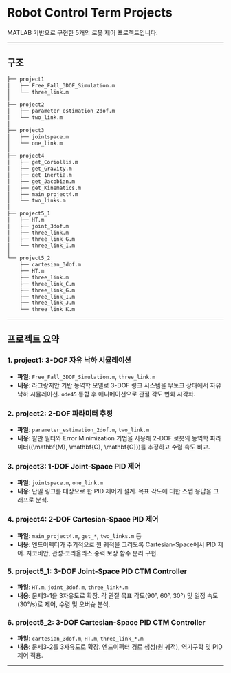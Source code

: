 # Robot Control Term Projects

MATLAB 기반으로 구현한 5개의 로봇 제어 프로젝트입니다. 

---

## 구조
```bash
├── project1
│   ├── Free_Fall_3DOF_Simulation.m
│   └── three_link.m
│
├── project2
│   ├── parameter_estimation_2dof.m
│   └── two_link.m
│
├── project3
│   ├── jointspace.m
│   └── one_link.m
│
├── project4
│   ├── get_Coriollis.m
│   ├── get_Gravity.m
│   ├── get_Inertia.m
│   ├── get_Jacobian.m
│   ├── get_Kinematics.m
│   ├── main_project4.m
│   └── two_links.m
│
├── project5_1
│   ├── HT.m
│   ├── joint_3dof.m
│   ├── three_link.m
│   ├── three_link_G.m
│   └── three_link_I.m
│
└── project5_2
    ├── cartesian_3dof.m
    ├── HT.m
    ├── three_link.m
    ├── three_link_C.m
    ├── three_link_G.m
    ├── three_link_I.m
    ├── three_link_J.m
    └── three_link_K.m
```
---


## 프로젝트 요약

### 1. project1: 3-DOF 자유 낙하 시뮬레이션  
- **파일**: `Free_Fall_3DOF_Simulation.m`, `three_link.m`  
- **내용**: 라그랑지안 기반 동역학 모델로 3-DOF 링크 시스템을 무토크 상태에서 자유 낙하 시뮬레이션. `ode45` 통합 후 애니메이션으로 관절 각도 변화 시각화.

### 2. project2: 2-DOF 파라미터 추정  
- **파일**: `parameter_estimation_2dof.m`, `two_link.m`  
- **내용**: 칼만 필터와 Error Minimization 기법을 사용해 2-DOF 로봇의 동역학 파라미터(\(\mathbf{M}, \mathbf{C}, \mathbf{G}\))를 추정하고 수렴 속도 비교.

### 3. project3: 1-DOF Joint-Space PID 제어  
- **파일**: `jointspace.m`, `one_link.m`  
- **내용**: 단일 링크를 대상으로 한 PID 제어기 설계. 목표 각도에 대한 스텝 응답을 그래프로 분석.

### 4. project4: 2-DOF Cartesian-Space PID 제어  
- **파일**: `main_project4.m`, `get_*`, `two_links.m` 등  
- **내용**: 엔드이펙터가 주기적으로 원 궤적을 그리도록 Cartesian-Space에서 PID 제어. 자코비안, 관성·코리올리스·중력 보상 함수 분리 구현.

### 5. project5_1: 3-DOF Joint-Space PID CTM Controller  
- **파일**: `HT.m`, `joint_3dof.m`, `three_link*.m`  
- **내용**: 문제3-1을 3자유도로 확장. 각 관절 목표 각도(90°, 60°, 30°) 및 일정 속도(30°/s)로 제어, 수렴 및 오버슛 분석.

### 6. project5_2: 3-DOF Cartesian-Space PID CTM Controller  
- **파일**: `cartesian_3dof.m`, `HT.m`, `three_link_*.m`  
- **내용**: 문제3-2를 3자유도로 확장. 엔드이펙터 경로 생성(원 궤적), 역기구학 및 PID 제어 적용.

---
